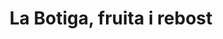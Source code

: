 ---
title: "La Botiga, fruita i rebost"
url: /sant-just-desvern/la-botiga-fruita-i-rebost/
shop: frutería
---